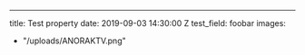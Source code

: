 ---
title: Test property
date: 2019-09-03 14:30:00 Z
test_field: foobar
images:
- "/uploads/ANORAKTV.png"

